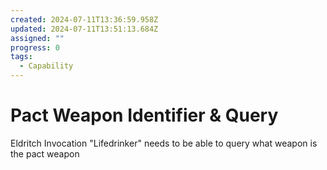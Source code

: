 ```yaml
---
created: 2024-07-11T13:36:59.958Z
updated: 2024-07-11T13:51:13.684Z
assigned: ""
progress: 0
tags:
  - Capability
---
```


# Pact Weapon Identifier & Query

Eldritch Invocation "Lifedrinker" needs to be able to query what weapon is the pact weapon

